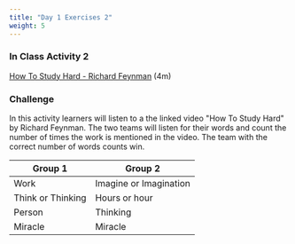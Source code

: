 ```yaml
---
title: "Day 1 Exercises 2"
weight: 5
---
```


### In Class Activity 2
[How To Study Hard - Richard Feynman](https://www.youtube.com/watch?v=YDV1mo7QlnA) (4m)

### Challenge 
In this activity learners will listen to a the linked video "How To Study Hard" by Richard Feynman. The two teams will listen for their words and count the number of times the work is mentioned in the video. The team with the correct number of words counts win. 

| Group 1           | Group 2                   |
|------------------ |---------------------------|
| Work              | Imagine or Imagination    |
| Think or Thinking | Hours or hour             |
| Person            | Thinking                  |
| Miracle           | Miracle                   |




